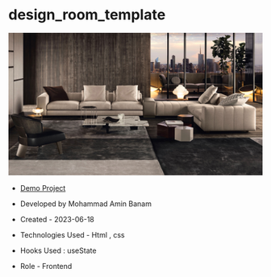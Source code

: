 # design_room_template

![view final](assets/img/bg2.jpg)

- [Demo Project](https://amin-banam.github.io/design_room_template/)

- Developed by Mohammad Amin Banam

- Created - 2023-06-18

- Technologies Used - Html , css

- Hooks Used : useState 

- Role - Frontend
